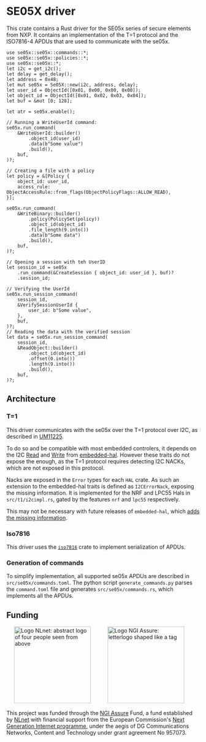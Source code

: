 
SE05X driver
===========

This crate contains a Rust driver for the SE05x series of secure elements from NXP.
It contains an implementation of the T=1 protocol and the ISO7816-4 APDUs that are used to communicate with the se05x.

```rust,no_run
use se05x::se05x::commands::*;
use se05x::se05x::policies::*;
use se05x::se05x::*;
let i2c = get_i2c();
let delay = get_delay();
let address = 0x48;
let mut se05x = Se05X::new(i2c, address, delay);
let user_id = ObjectId([0x01, 0x00, 0x00, 0x00]);
let object_id = ObjectId([0x01, 0x02, 0x03, 0x04]);
let buf = &mut [0; 128];

let atr = se05x.enable();

// Running a WriteUserId command:
se05x.run_command(
    &WriteUserId::builder()
        .object_id(user_id)
        .data(b"Some value")
        .build(),
    buf,
)?;

// Creating a file with a policy
let policy = &[Policy {
    object_id: user_id,
    access_rule: ObjectAccessRule::from_flags(ObjectPolicyFlags::ALLOW_READ),
}];

se05x.run_command(
    &WriteBinary::builder()
        .policy(PolicySet(policy))
        .object_id(object_id)
        .file_length(9.into())
        .data(b"Some data")
        .build(),
    buf,
)?;

// Opening a session with teh UserID
let session_id = se05x
    .run_command(&CreateSession { object_id: user_id }, buf)?
    .session_id;

// Verifying the UserId
se05x.run_session_command(
    session_id,
    &VerifySessionUserId {
        user_id: b"Some value",
    },
    buf,
)?;
// Reading the data with the verified session
let data = se05x.run_session_command(
    session_id,
    &ReadObject::builder()
        .object_id(object_id)
        .offset(0.into())
        .length(9.into())
        .build(),
    buf,
)?;
```

Architecture
------------

### T=1

This driver communicates with the se05x over the T=1 protocol over I2C, as described in [UM11225](https://www.nxp.com/webapp/Download?colCode=UM11225).

To do so and be compatible with most embedded controlers, it depends on the I2C [Read](https://docs.rs/embedded-hal/latest/embedded_hal/blocking/i2c/trait.Read.html) and [Write](https://docs.rs/embedded-hal/latest/embedded_hal/blocking/i2c/trait.Write.html) from [embedded-hal](https://docs.rs/embedded-hal/latest/embedded_hal).
However these traits do not expose the enough, as the T=1 protocol requires detecting I2C NACKs, which are not exposed in this protocol.

Nacks are exposed in the `Error` types for each `HAL` crate. As such an extension to the embedded-hal traits is defined as `I2CErrorNack`, exposing the missing information.
It is implemented for the NRF and LPC55 Hals in `src/t1/i2cimpl.rs`, gated by the features `nrf` and `lpc55` respectively.

This may not be necessary with future releases of `embedded-hal`, which [adds the missing information](https://docs.rs/embedded-hal/1.0.0-alpha.11/embedded_hal/i2c/enum.ErrorKind.html).

### Iso7816

This driver uses the [`iso7816`](https://docs.rs/iso7816/latest/iso7816/) crate to implement serialization of APDUs.

### Generation of commands

To simplify implementation, all supported se05x APDUs are described in `src/se05x/commands.toml`.
The python script `generate_commands.py` parses the `command.toml` file and generates `src/se05x/commands.rs`, which implements all the APDUs.

Funding
-------

[<img src="https://nlnet.nl/logo/banner.svg" width="200" alt="Logo NLnet: abstract logo of four people seen from above" hspace="20">](https://nlnet.nl/)
[<img src="https://nlnet.nl/image/logos/NGIAssure_tag.svg" width="200" alt="Logo NGI Assure: letterlogo shaped like a tag" hspace="20">](https://nlnet.nl/assure/)

This project was funded through the [NGI Assure](https://nlnet.nl/assure/) Fund, a fund established by [NLnet](https://nlnet.nl/) with financial support from the European Commission's [Next Generation Internet programme](https://ngi.eu/), under the aegis of DG Communications Networks, Content and Technology under grant agreement No 957073.
